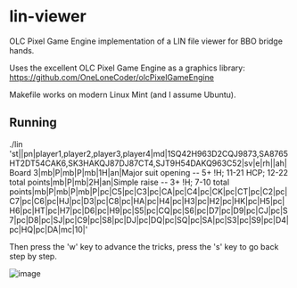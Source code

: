 # lin-viewer
OLC Pixel Game Engine implementation of a LIN file viewer for BBO bridge hands.

Uses the excellent OLC Pixel Game Engine as a graphics library: https://github.com/OneLoneCoder/olcPixelGameEngine

Makefile works on modern Linux Mint (and I assume Ubuntu).

## Running
./lin 'st||pn|player1,player2,player3,player4|md|1SQ42H963D2CQJ9873,SA8765HT2DT54CAK6,SK3HAKQJ87DJ87CT4,SJT9H54DAKQ963C52|sv|e|rh||ah|Board 3|mb|P|mb|P|mb|1H|an|Major suit opening -- 5+ !H; 11-21 HCP; 12-22 total points|mb|P|mb|2H|an|Simple raise -- 3+ !H; 7-10 total points|mb|P|mb|P|mb|P|pc|C5|pc|C3|pc|CA|pc|C4|pc|CK|pc|CT|pc|C2|pc|C7|pc|C6|pc|HJ|pc|D3|pc|C8|pc|HA|pc|H4|pc|H3|pc|H2|pc|HK|pc|H5|pc|H6|pc|HT|pc|H7|pc|D6|pc|H9|pc|S5|pc|CQ|pc|S6|pc|D7|pc|D9|pc|CJ|pc|S7|pc|D8|pc|SJ|pc|C9|pc|S8|pc|DJ|pc|DQ|pc|SQ|pc|SA|pc|S3|pc|S9|pc|D4|pc|HQ|pc|DA|mc|10|'

Then press the 'w' key to advance the tricks, press the 's' key to go back step by step.

![image](https://user-images.githubusercontent.com/108144/208317377-d3de0d40-31a3-4bcb-a5f3-b45c9ac964d1.png)

